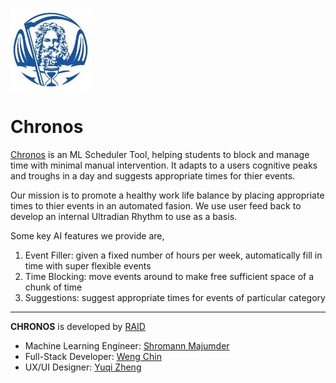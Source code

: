 <img src="logo.jpeg" width="128"/> 

# Chronos

[Chronos](link/to/web_app) is an ML Scheduler Tool, helping students to block and manage time with minimal manual intervention. It adapts to a users cognitive peaks and troughs in a day and suggests appropriate times for thier events.

Our mission is to promote a healthy work life balance by placing appropriate times to thier events in an automated fasion. We use user feed back to develop an internal Ultradian Rhythm to use as a basis. 

Some key AI features we provide are,
1. Event Filler: given a fixed number of hours per week, automatically fill in time with super flexible events
2. Time Blocking: move events around to make free sufficient space of a chunk of time
3. Suggestions: suggest appropriate times for events of particular category

---
**CHRONOS** is developed by [RAID](https://www.linkedin.com/company/raidev/)
- Machine Learning Engineer: [Shromann Majumder](https://www.linkedin.com/in/shromannmajumder/)
- Full-Stack Developer: [Weng Chin](https://www.linkedin.com/in/wengjaechin/)
- UX/UI Designer: [Yuqi Zheng](https://www.linkedin.com/in/yuqi-zheng/)

